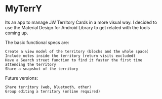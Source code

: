 # MyTerrY

Its an app to manage JW Territory Cards in a more visual way. I decided to use the Material Design for Android Library to get related with the tools coming up.

The basic functional specs are:

    Create a view model of the territory (blocks and the whole space)
    Include notes inside the territory (return visits excluded)
    Have a Search street function to find it faster the first time attending the territory
    Share a snapshot of the territory

Future versions:

    Share territory (web, bluetooth, other)
    Group editing a territory (online required)
